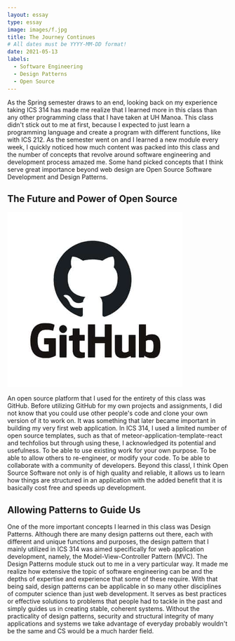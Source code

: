 ```yaml
---
layout: essay
type: essay
image: images/f.jpg
title: The Journey Continues
# All dates must be YYYY-MM-DD format!
date: 2021-05-13
labels:
  - Software Engineering
  - Design Patterns
  - Open Source
---
```


As the Spring semester draws to an end, looking back on my experience taking ICS 314 has made me realize that I learned more in this class than any other programming class that I have taken at UH Manoa. This class didn't stick out to me at first, because I expected to just learn a programming language and create a program with different functions, like with ICS 212. As the semester went on and I learned a new module every week, I quickly noticed how much content was packed into this class and the number of concepts that revolve around software engineering and development process amazed me. Some hand picked concepts that I think serve great importance beyond web design are Open Source Software Development and Design Patterns.

## The Future and Power of Open Source 

<img class="ui medium right floated rounded image" src="../images/GitHub-Logo.jpg">

An open source platform that I used for the entirety of this class was GitHub. Before utilizing GitHub for my own projects and assignments, I did not know that you could use other people's code and clone your own version of it to work on. It was something that later became important in building my very first web application. In ICS 314, I used a limited number of open source templates, such as that of meteor-application-template-react and techfolios but through using these, I acknowledged its potential and usefulness. To be able to use existing work for your own purpose. To be able to allow others to re-engineer, or modify your code. To be able to collaborate with a community of developers. Beyond this classl, I think Open Source Software not only is of high quality and reliable, it allows us to learn how things are structured in an application with the added benefit that it is basically cost free and speeds up development. 

## Allowing Patterns to Guide Us

One of the more important concepts I learned in this class was Design Patterns. Although there are many design patterns out there, each with different and unique functions and purposes, the design pattern that I mainly utilized in ICS 314 was aimed specifically for web application development, namely, the Model-View-Controller Pattern (MVC). The Design Patterns module stuck out to me in a very particular way. It made me realize how extensive the topic of software engineering can be and the depths of expertise and experience that some of these require. With that being said, design patterns can be applicable in so many other disciplines of computer science than just web development. It serves as best practices or effective solutions to problems that people had to tackle in the past and simply guides us in creating stable, coherent systems. Without the practicality of design patterns, security and structural integrity of many applications and systems we take advantage of everyday probably wouldn't be the same and CS would be a much harder field.
